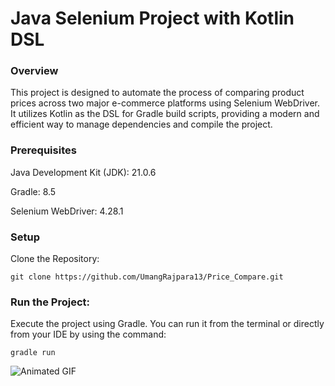 Java Selenium Project with Kotlin DSL
=====================================

### Overview  
This project is designed to automate the process of comparing product prices across two major e-commerce platforms using Selenium WebDriver. It utilizes Kotlin as the DSL for Gradle build scripts, providing a modern and efficient way to manage dependencies and compile the project.

### Prerequisites  

Java Development Kit (JDK): 21.0.6

Gradle: 8.5

Selenium WebDriver: 4.28.1

### Setup

Clone the Repository:  

    git clone https://github.com/UmangRajpara13/Price_Compare.git

### Run the Project:
Execute the project using Gradle. You can run it from the terminal or directly from your IDE by using the command:  

    gradle run


![Animated GIF](images/Peek_2025-02-24_17-04.gif)
